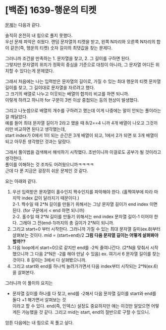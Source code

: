 # [백준] 1639-행운의 티켓

[문제](https://www.acmicpc.net/problem/1639)는 다음과 같다.  

솔직히 온전히 내 힘으로 풀지 못했다.  
우선 문제 파악은 쉬웠다. 랜덤 문자열의 티켓을 받고, 왼쪽 N자리와 오른쪽 N자리의 합이 같은(즉, 행운의 티켓) 숫자 길이의 최댓값을 찾는 문제다.  

그러니까 조건을 만족하는 1. 문자열을 찾고, 2. 그 길이를 구하면 된다.  
그렇지만 문자열의 위치가 정확히 중심을 기준으로 대칭이 아니라, 그 문자열 어디든 위치할 수 있다는게 문제였다.  

그래서 처음에는 나는 입력받은 문자열의 길이로, 가질 수 있는 최대 행운의 티켓 문자열 길이를 찾고, 그 길이대로 문자열을 자르려고 했다.  
그 크기의 배열로 나누고 이웃되는 배열의 합끼리 비교를 하면 되니까.  
이렇게 하려고 하니까 for 구문이 3번 이상 중첩되는 등의 현상이 발생했다.  

그리고 나눗셈으로 배열의 개수를 구하려고 했는데 이게 나중에는 말이 안되는 풀이라는 걸 깨달았다.  
예를 들어 최대 문자열 길이가 2라고 했을 때 8/2==4 니까 4개 배열이 나오고 그것끼리만 비교하면 된다고 생각했는데,  
start index가 0에서 1이 되는 순간은 3개 배열이 되고, 1에서 2가 되면 또 3개 배열이 되고 아무튼 생각했던 것과는 달랐다.  

그래서 풀이법을 검색해서 해석하기 시작했다. 초반이니까 이걸로도 공부가 될 것이라고 생각한다.  
풀이를 이해하는 것 조차도 어려웠으니까ㅋㅋㅋㅋ  
근데 다 푼 지금은 굉장히 쉬운 문제인 것 같다.  

요는 아래와 같다.  
1. 우선 입력받은 문자열이 홀수인지 짝수인지를 파악해야 한다. (홀짝여부에 따라 마지막 index 값이 달라지기 때문이다.)  
2-1. 짝수일 때 2\*N 길이를 만들기 위해서는 그냥 문자열 길이가 end index 이면 된다. (for 구문에서 < end 하면 되니까)  
2-2. 홀수일 때 2\*N 길이를 만들기 위해서는 end index 문자열 길이-1 이어야 한다. 그래야 그 전(end-1)까지의 총 길이가 2\*N이 되니까.  
3. 그리고 start=0 부터 시작한다. 그러니까 가질 수 있는 최대 문자열 길이(ex.8)부터 살펴보는 것이다. mid = (start+end)/2 **그럼 다음 문자열 길이는 어떻게 살펴봐야할까??**  
4. 다음 loop에서 start=0으로 같지만 end를 -2씩 줄여나간다. (2\*N을 맞춰서 시작했으니까 그 다음 2*N은 -2를 해야 만날 수 있음) ex. 여기서 6 문자열 길이를 찾는 것이다. 8 길이는 3에서 다 살펴봤으니까.  
5. 그리고 start와 end를 하나씩 늘려가가면서 다음 index부터 시작되는 2\*N(ex.6) 을 살펴본다.  

그러니까 이 풀이의 요지는  
* 문자열 길이를 하나를 다 찾고, end를 -2해서 다음 문자열 길이를 start와 end를 둘다 +1 해가면서 살펴보는 것  
이라고 할 수 있다. end(즉, 인덱스) 설정도 중요하지만 얘는 이것만 알았으면 어떻게든 가능했을 것 같다. 그리고 mid는 start, end의 절반으로 구할 수 있으니.  

암튼 다음에는 내 힘으로 꼭 풀고 싶다.  
